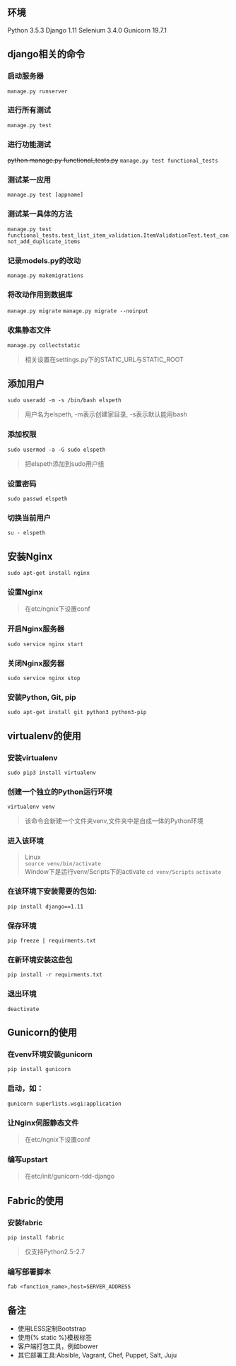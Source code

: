 ## 环境
Python 3.5.3
Django 1.11
Selenium 3.4.0
Gunicorn 19.7.1

## django相关的命令
### 启动服务器
`manage.py runserver`
### 进行所有测试
`manage.py test`
### 进行功能测试
~~python manage.py functional_tests.py~~
`manage.py test functional_tests`
### 测试某一应用
`manage.py test [appname]`
### 测试某一具体的方法
`manage.py test functional_tests.test_list_item_validation.ItemValidationTest.test_cannot_add_duplicate_items`
### 记录models.py的改动
`manage.py makemigrations`
### 将改动作用到数据库
`manage.py migrate`
`manage.py migrate --noinput`
### 收集静态文件
`manage.py collectstatic`
>相关设置在settings.py下的STATIC_URL与STATIC_ROOT

## 添加用户
`sudo useradd -m -s /bin/bash elspeth`
>用户名为elspeth, -m表示创建家目录, -s表示默认能用bash
### 添加权限
`sudo usermod -a -G sudo elspeth`
>把elspeth添加到sudo用户组
### 设置密码
`sudo passwd elspeth`
### 切换当前用户
`su - elspeth`

## 安装Nginx
`sudo apt-get install nginx`
### 设置Nginx
>在etc/ngnix下设置conf      
### 开启Nginx服务器
`sudo service nginx start`
### 关闭Nginx服务器
`sudo service nginx stop`

### 安装Python, Git, pip
`sudo apt-get install git python3 python3-pip`


## virtualenv的使用
### 安装virtualenv
`sudo pip3 install virtualenv`
### 创建一个独立的Python运行环境
`virtualenv venv`
>该命令会新建一个文件夹venv,文件夹中是自成一体的Python环境
### 进入该环境
>Linux      
`source venv/bin/activate`      
>Window下是运行venv/Scripts下的activate
`cd venv/Scripts`
`activate`
### 在该环境下安装需要的包如:
`pip install django==1.11`
### 保存环境
`pip freeze | requirments.txt`
### 在新环境安装这些包
`pip install -r requirments.txt`
### 退出环境
`deactivate`

## Gunicorn的使用
### 在venv环境安装gunicorn
`pip install gunicorn`
### 启动，如：
`gunicorn superlists.wsgi:application`
### 让Nginx伺服静态文件
>在etc/ngnix下设置conf
### 编写upstart
>在etc/init/gunicorn-tdd-django

## Fabric的使用
### 安装fabric
`pip install fabric`    
>仅支持Python2.5-2.7
### 编写部署脚本
`fab <function_name>,host=SERVER_ADDRESS`


## 备注
* 使用LESS定制Bootstrap
* 使用{% static %}模板标签
* 客户端打包工具，例如bower
* 其它部署工具:Absible, Vagrant, Chef, Puppet, Salt, Juju